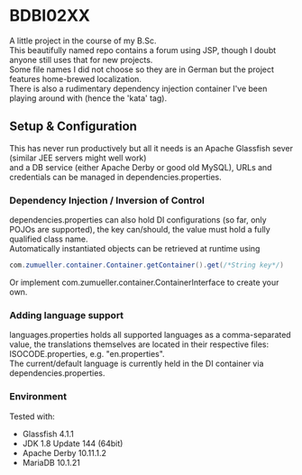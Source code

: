 # BDBI02XX

A little project in the course of my B.Sc.  
This beautifully named repo contains a forum using JSP, though I doubt anyone still uses that for new projects.  
Some file names I did not choose so they are in German but the project features home-brewed localization.  
There is also a rudimentary dependency injection container I've been playing around with (hence the 'kata' tag).  

## Setup & Configuration

This has never run productively but all it needs is an Apache Glassfish sever (similar JEE servers might well work)  
and a DB service (either Apache Derby or good old MySQL), URLs and credentials can be managed in dependencies.properties.

### Dependency Injection / Inversion of Control

dependencies.properties can also hold DI configurations (so far, only POJOs are supported), the key can/should, the value must hold a fully qualified class name.  
Automatically instantiated objects can be retrieved at runtime using  
```java
com.zumueller.container.Container.getContainer().get(/*String key*/)
```  
Or implement com.zumueller.container.ContainerInterface to create your own.

### Adding language support

languages.properties holds all supported languages as a comma-separated value, the translations themselves are located in their respective files:  
ISOCODE.properties, e.g. "en.properties".  
The current/default language is currently held in the DI container via dependencies.properties.

### Environment

Tested with:  
* Glassfish 4.1.1
* JDK 1.8 Update 144 (64bit)
* Apache Derby 10.11.1.2
* MariaDB 10.1.21